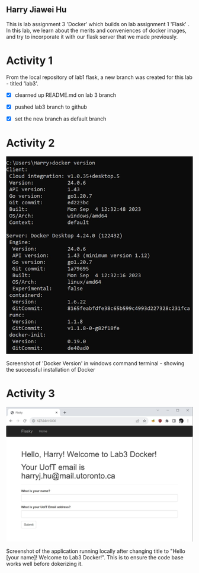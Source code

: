 
## Harry Jiawei Hu 

This is lab assignment 3 'Docker' which builds on lab assignment 1 'Flask' . In this lab, we learn about the merits and conveniences of docker images, and try to incorporate it with our flask server that we made previously. 


# Activity 1

From the local repository of lab1 flask, a new branch was created for this lab - titled 'lab3'. 
- [x] clearned up README.md on lab 3 branch
- [x] pushed lab3 branch to github 
- [x] set the new branch as default branch 


# Activity 2 

![installation](screenshot_assets/lab3/lab3activity1.JPG)

Screenshot of 'Docker Version' in windows command terminal - showing the successful installation of Docker

# Activity 3

![locally_hellodocker](screenshot_assets/lab3/lab3activity3.JPG)

Screenshot of the application running locally after changing title to "Hello [your name]! Welcome to Lab3 Docker!". This is to ensure the code base works well before dokerizing it. 